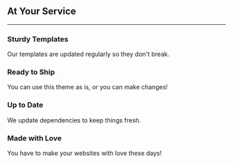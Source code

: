 <section id="disruptivetech">
    <div class="container">
        <div class="row">
            <div class="col-lg-12 text-center">
                <h2 class="section-heading">At Your Service</h2>
                <hr class="primary">
            </div>
        </div>
    </div>
    <div class="container">
        <div class="row">
            <div class="col-lg-3 col-md-6 text-center">
                <div class="service-box">
                    <i class="fa fa-4x fa-diamond wow bounceIn text-primary"></i>
                    <h3>Sturdy Templates</h3>
                    <p class="text-muted">Our templates are updated regularly so they don't break.</p>
                </div>
            </div>
            <div class="col-lg-3 col-md-6 text-center">
                <div class="service-box">
                    <i class="fa fa-4x fa-paper-plane wow bounceIn text-primary" data-wow-delay=".1s"></i>
                    <h3>Ready to Ship</h3>
                    <p class="text-muted">You can use this theme as is, or you can make changes!</p>
                </div>
            </div>
            <div class="col-lg-3 col-md-6 text-center">
                <div class="service-box">
                    <i class="fa fa-4x fa-newspaper-o wow bounceIn text-primary" data-wow-delay=".2s"></i>
                    <h3>Up to Date</h3>
                    <p class="text-muted">We update dependencies to keep things fresh.</p>
                </div>
            </div>
            <div class="col-lg-3 col-md-6 text-center">
                <div class="service-box">
                    <i class="fa fa-4x fa-heart wow bounceIn text-primary" data-wow-delay=".3s"></i>
                    <h3>Made with Love</h3>
                    <p class="text-muted">You have to make your websites with love these days!</p>
                </div>
            </div>
        </div>
    </div>
</section>
